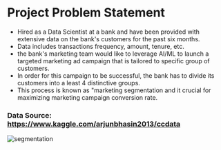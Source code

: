 # Project Problem Statement
- Hired as a Data Scientist at a bank and have been provided with extensive data on the bank's customers for the past six months.
- Data includes transactions frequency, amount, tenure, etc.
- the bank's marketing team would like to leverage AI/ML to launch a targeted marketing ad campaign that is tailored to specific group of customers.
- In order for this campaign to be successful, the bank has to divide its customers into a least 4 distinctive groups. 
- This process is known as "marketing segmentation and it crucial for maximizing marketing campaign conversion rate. 

### Data Source: https://www.kaggle.com/arjunbhasin2013/ccdata

![segmentation](https://user-images.githubusercontent.com/30367307/89499771-30396200-d7de-11ea-9e5f-0d2e985e113f.png)

